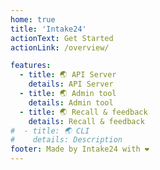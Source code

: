 ```yaml
---
home: true
title: 'Intake24'
actionText: Get Started
actionLink: /overview/

features:
  - title: 🌏 API Server
    details: API Server
  - title: 🌏 Admin tool
    details: Admin tool
  - title: 🌏 Recall & feedback
    details: Recall & feedback
#  - title: 🌏 CLI
#    details: Description
footer: Made by Intake24 with ❤️
---
```

